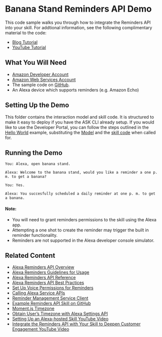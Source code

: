 # Banana Stand Reminders API Demo

This code sample walks you through how to integrate the Reminders API into your skill. For addtional information, see the following complimentary material to the code:
- [Blog Tutorial](https://developer.amazon.com/blogs/alexa/post/2b4de691-9cad-4c82-86e0-98e674786742/integrate-the-reminders-api-with-your-skill-to-deepen-customer-engagement1)
- [YouTube Tutorial](https://youtu.be/eF7R4BEFu5c)

## What You Will Need
*  [Amazon Developer Account](http://developer.amazon.com/alexa)
*  [Amazon Web Services Account](http://aws.amazon.com/)
*  The sample code on [GitHub](https://github.com/alexa/alexa-cookbook/tree/master/feature-demos/skill-demo-reminders-api-banana-stand/).
*  An Alexa device which supports reminders (e.g. Amazon Echo)

## Setting Up the Demo
This folder contains the interaction model and skill code.  It is structured to make it easy to deploy if you have the ASK CLI already setup.  If you would like to use the Developer Portal, you can follow the steps outlined in the [Hello World](https://github.com/alexa/skill-sample-nodejs-hello-world) example, substituting the [Model](./models/en-US.json) and the [skill code](./lambda/custom/index.js) when called for.

## Running the Demo
```
You: Alexa, open banana stand.

Alexa: Welcome to the banana stand, would you like a reminder a one p. m. to get a banana?

You: Yes.

Alexa: You succesfully scheduled a daily reminder at one p. m. to get a banana.
```
#### Note: 
- You will need to grant reminders permissions to the skill using the Alexa app.
- Attempting a one shot to create the reminder may trigger the built in reminder functionality.
- Reminders are not supported in the Alexa developer console simulator.

## Related Content

- [Alexa Reminders API Overview](https://developer.amazon.com/docs/smapi/alexa-reminders-overview.html)
- [Alexa Reminders Guidelines for Usage](https://developer.amazon.com/docs/smapi/alexa-reminders-guidelines-for-usage.html)
- [Alexa Reminders API Reference](https://developer.amazon.com/docs/smapi/alexa-reminders-api-reference.html)
- [Alexa Reminders API Best Practices](https://developer.amazon.com/docs/smapi/alexa-reminders-guidelines-for-usage.html#best-practices-for-coding-reminders-in-your-skill)
- [Set Up Voice Permissions for Reminders](https://developer.amazon.com/docs/smapi/voice-permissions-for-reminders.html)
- [Calling Alexa Service APIs](https://ask-sdk-for-nodejs.readthedocs.io/en/latest/Calling-Alexa-Service-APIs.html)
- [Reminder Management Service Client](https://ask-sdk-for-nodejs.readthedocs.io/en/latest/Calling-Alexa-Service-APIs.html#remindermanagementserviceclient)
- [Example Reminders API Skill on GitHub](https://github.com/alexa/alexa-cookbook/blob/master/feature-demos/skill-demo-reminders/lambda/custom/index.js)
- [Moment.js Timezone](https://momentjs.com/timezone/)
- [Obtain User’s Timezone with Alexa Settings API](https://developer.amazon.com/docs/smapi/alexa-settings-api-reference.html#get-the-time-zone)
- [Setting Up an Alexa-hosted Skill YouTube Video](https://youtu.be/2NcvI7wTXrU)
- [Integrate the Reminders API with Your Skill to Deepen Customer Engagement YouTube Video](https://youtu.be/eF7R4BEFu5c)
